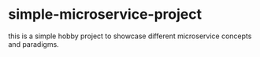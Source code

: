 # simple-microservice-project

this is a simple hobby project to showcase different microservice concepts and paradigms.

